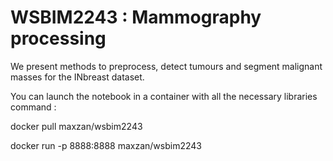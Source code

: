# WSBIM2243 : Mammography processing
 We present methods to preprocess, detect tumours and segment malignant masses for the INbreast dataset.

 You can launch the notebook in a container with all the necessary libraries
 command : 
 
docker pull maxzan/wsbim2243

docker run -p 8888:8888 maxzan/wsbim2243
